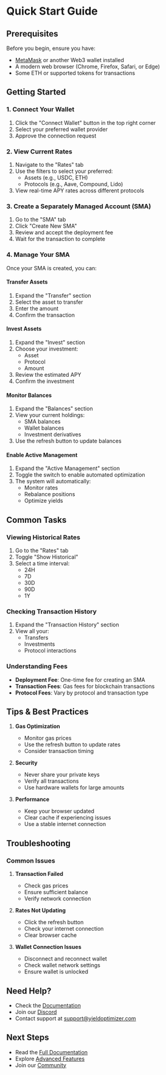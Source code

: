 # Quick Start Guide

## Prerequisites

Before you begin, ensure you have:
- [MetaMask](https://metamask.io/) or another Web3 wallet installed
- A modern web browser (Chrome, Firefox, Safari, or Edge)
- Some ETH or supported tokens for transactions

## Getting Started

### 1. Connect Your Wallet
1. Click the "Connect Wallet" button in the top right corner
2. Select your preferred wallet provider
3. Approve the connection request

### 2. View Current Rates
1. Navigate to the "Rates" tab
2. Use the filters to select your preferred:
   - Assets (e.g., USDC, ETH)
   - Protocols (e.g., Aave, Compound, Lido)
3. View real-time APY rates across different protocols

### 3. Create a Separately Managed Account (SMA)
1. Go to the "SMA" tab
2. Click "Create New SMA"
3. Review and accept the deployment fee
4. Wait for the transaction to complete

### 4. Manage Your SMA
Once your SMA is created, you can:

#### Transfer Assets
1. Expand the "Transfer" section
2. Select the asset to transfer
3. Enter the amount
4. Confirm the transaction

#### Invest Assets
1. Expand the "Invest" section
2. Choose your investment:
   - Asset
   - Protocol
   - Amount
3. Review the estimated APY
4. Confirm the investment

#### Monitor Balances
1. Expand the "Balances" section
2. View your current holdings:
   - SMA balances
   - Wallet balances
   - Investment derivatives
3. Use the refresh button to update balances

#### Enable Active Management
1. Expand the "Active Management" section
2. Toggle the switch to enable automated optimization
3. The system will automatically:
   - Monitor rates
   - Rebalance positions
   - Optimize yields

## Common Tasks

### Viewing Historical Rates
1. Go to the "Rates" tab
2. Toggle "Show Historical"
3. Select a time interval:
   - 24H
   - 7D
   - 30D
   - 90D
   - 1Y

### Checking Transaction History
1. Expand the "Transaction History" section
2. View all your:
   - Transfers
   - Investments
   - Protocol interactions

### Understanding Fees
- **Deployment Fee**: One-time fee for creating an SMA
- **Transaction Fees**: Gas fees for blockchain transactions
- **Protocol Fees**: Vary by protocol and transaction type

## Tips & Best Practices

1. **Gas Optimization**
   - Monitor gas prices
   - Use the refresh button to update rates
   - Consider transaction timing

2. **Security**
   - Never share your private keys
   - Verify all transactions
   - Use hardware wallets for large amounts

3. **Performance**
   - Keep your browser updated
   - Clear cache if experiencing issues
   - Use a stable internet connection

## Troubleshooting

### Common Issues

1. **Transaction Failed**
   - Check gas prices
   - Ensure sufficient balance
   - Verify network connection

2. **Rates Not Updating**
   - Click the refresh button
   - Check your internet connection
   - Clear browser cache

3. **Wallet Connection Issues**
   - Disconnect and reconnect wallet
   - Check wallet network settings
   - Ensure wallet is unlocked

## Need Help?

- Check the [Documentation](docs/)
- Join our [Discord](https://discord.gg/your-discord)
- Contact support at support@yieldoptimizer.com

## Next Steps

- Read the [Full Documentation](docs/)
- Explore [Advanced Features](docs/advanced.md)
- Join our [Community](https://discord.gg/your-discord) 